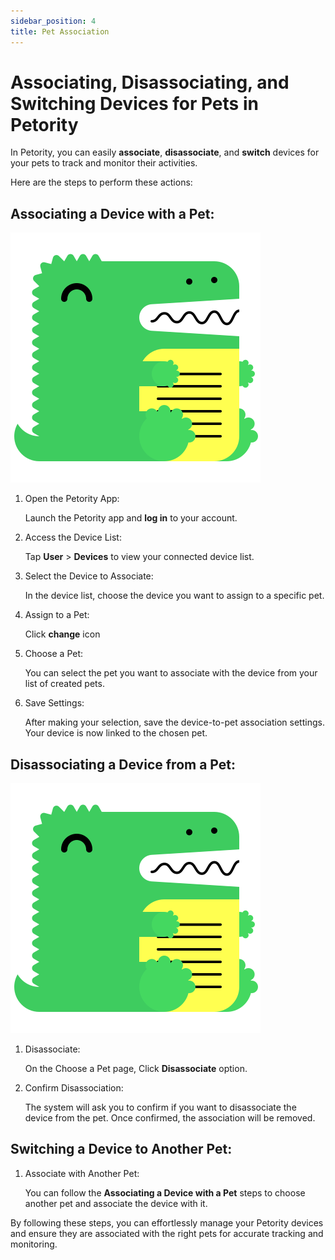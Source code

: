 ```yaml
---
sidebar_position: 4
title: Pet Association
---
```


# Associating, Disassociating, and Switching Devices for Pets in Petority

In Petority, you can easily **associate**, **disassociate**, and **switch** devices for your pets to track and monitor their activities.

Here are the steps to perform these actions:

## Associating a Device with a Pet:

![disassociating](/img/logo.svg)

1. Open the Petority App:

	Launch the Petority app and **log in** to your account.

2. Access the Device List:

	Tap **User** > **Devices** to view your connected device list.

3. Select the Device to Associate: 

	In the device list, choose the device you want to assign to a specific pet.

4. Assign to a Pet:

	Click **change** icon

5. Choose a Pet:

	You can select the pet you want to associate with the device from your list of created pets.

6. Save Settings:

	After making your selection, save the device-to-pet association settings. Your device is now linked to the chosen pet.

## Disassociating a Device from a Pet:

![disassociating](/img/logo.svg)

1. Disassociate: 

	On the Choose a Pet page, Click **Disassociate** option.

2. Confirm Disassociation: 

	The system will ask you to confirm if you want to disassociate the device from the pet. Once confirmed, the association will be removed.

## Switching a Device to Another Pet:

1. Associate with Another Pet: 

	You can follow the **Associating a Device with a Pet** steps to choose another pet and associate the device with it.

By following these steps, you can effortlessly manage your Petority devices and ensure they are associated with the right pets for accurate tracking and monitoring.
